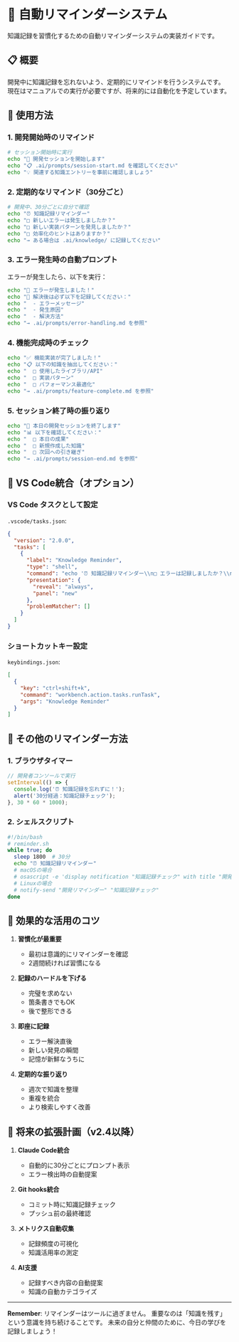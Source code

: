 # 🔔 自動リマインダーシステム

知識記録を習慣化するための自動リマインダーシステムの実装ガイドです。

## 📋 概要

開発中に知識記録を忘れないよう、定期的にリマインドを行うシステムです。
現在はマニュアルでの実行が必要ですが、将来的には自動化を予定しています。

## 🚀 使用方法

### 1. 開発開始時のリマインド

```bash
# セッション開始時に実行
echo "🚀 開発セッションを開始します"
echo "📋 .ai/prompts/session-start.md を確認してください"
echo "💡 関連する知識エントリーを事前に確認しましょう"
```

### 2. 定期的なリマインド（30分ごと）

```bash
# 開発中、30分ごとに自分で確認
echo "⏰ 知識記録リマインダー"
echo "□ 新しいエラーは発生しましたか？"
echo "□ 新しい実装パターンを発見しましたか？"
echo "□ 効率化のヒントはありますか？"
echo "→ ある場合は .ai/knowledge/ に記録してください"
```

### 3. エラー発生時の自動プロンプト

エラーが発生したら、以下を実行：

```bash
echo "🚨 エラーが発生しました！"
echo "📝 解決後は必ず以下を記録してください："
echo "  - エラーメッセージ"
echo "  - 発生原因"
echo "  - 解決方法"
echo "→ .ai/prompts/error-handling.md を参照"
```

### 4. 機能完成時のチェック

```bash
echo "✅ 機能実装が完了しました！"
echo "📋 以下の知識を抽出してください："
echo "  □ 使用したライブラリ/API"
echo "  □ 実装パターン"
echo "  □ パフォーマンス最適化"
echo "→ .ai/prompts/feature-complete.md を参照"
```

### 5. セッション終了時の振り返り

```bash
echo "🏁 本日の開発セッションを終了します"
echo "📊 以下を確認してください："
echo "  □ 本日の成果"
echo "  □ 新規作成した知識"
echo "  □ 次回への引き継ぎ"
echo "→ .ai/prompts/session-end.md を参照"
```

## 🔧 VS Code統合（オプション）

### VS Code タスクとして設定

`.vscode/tasks.json`:
```json
{
  "version": "2.0.0",
  "tasks": [
    {
      "label": "Knowledge Reminder",
      "type": "shell",
      "command": "echo '⏰ 知識記録リマインダー\\n□ エラーは記録しましたか？\\n□ 新しいパターンは文書化しましたか？'",
      "presentation": {
        "reveal": "always",
        "panel": "new"
      },
      "problemMatcher": []
    }
  ]
}
```

### ショートカットキー設定

`keybindings.json`:
```json
[
  {
    "key": "ctrl+shift+k",
    "command": "workbench.action.tasks.runTask",
    "args": "Knowledge Reminder"
  }
]
```

## 📱 その他のリマインダー方法

### 1. ブラウザタイマー
```javascript
// 開発者コンソールで実行
setInterval(() => {
  console.log('⏰ 知識記録を忘れずに！');
  alert('30分経過：知識記録チェック');
}, 30 * 60 * 1000);
```

### 2. シェルスクリプト
```bash
#!/bin/bash
# reminder.sh
while true; do
  sleep 1800  # 30分
  echo "⏰ 知識記録リマインダー"
  # macOSの場合
  # osascript -e 'display notification "知識記録チェック" with title "開発リマインダー"'
  # Linuxの場合
  # notify-send "開発リマインダー" "知識記録チェック"
done
```

## 🎯 効果的な活用のコツ

1. **習慣化が最重要**
   - 最初は意識的にリマインダーを確認
   - 2週間続ければ習慣になる

2. **記録のハードルを下げる**
   - 完璧を求めない
   - 箇条書きでもOK
   - 後で整形できる

3. **即座に記録**
   - エラー解決直後
   - 新しい発見の瞬間
   - 記憶が新鮮なうちに

4. **定期的な振り返り**
   - 週次で知識を整理
   - 重複を統合
   - より検索しやすく改善

## 🚀 将来の拡張計画（v2.4以降）

1. **Claude Code統合**
   - 自動的に30分ごとにプロンプト表示
   - エラー検出時の自動提案

2. **Git hooks統合**
   - コミット時に知識記録チェック
   - プッシュ前の最終確認

3. **メトリクス自動収集**
   - 記録頻度の可視化
   - 知識活用率の測定

4. **AI支援**
   - 記録すべき内容の自動提案
   - 知識の自動カテゴライズ

---

**Remember**: リマインダーはツールに過ぎません。
重要なのは「知識を残す」という意識を持ち続けることです。
未来の自分と仲間のために、今日の学びを記録しましょう！